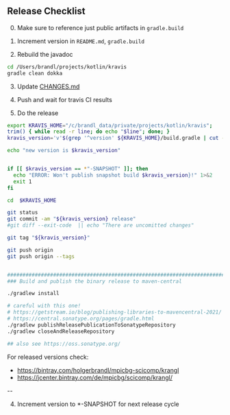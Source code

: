 ## Release Checklist

0. Make sure to reference just public artifacts in `gradle.build`

1. Increment version in `README.md`, `gradle.build`

2. Rebuild the javadoc

```bash
cd /Users/brandl/projects/kotlin/kravis
gradle clean dokka
```

3. Update [CHANGES.md](../CHANGES.md)

4. Push and wait for travis CI results

5. Do the release

```bash
export KRAVIS_HOME="/c/brandl_data/private/projects/kotlin/kravis";
trim() { while read -r line; do echo "$line"; done; }
kravis_version='v'$(grep '^version' ${KRAVIS_HOME}/build.gradle | cut -f2 -d' ' | tr -d "'" | trim)

echo "new version is $kravis_version"


if [[ $kravis_version == *"-SNAPSHOT" ]]; then
  echo "ERROR: Won't publish snapshot build $kravis_version}!" 1>&2
  exit 1
fi

cd  $KRAVIS_HOME

git status
git commit -am "${kravis_version} release"
#git diff --exit-code  || echo "There are uncomitted changes"

git tag "${kravis_version}"

git push origin 
git push origin --tags


########################################################################
### Build and publish the binary release to maven-central

./gradlew install

# careful with this one!
# https://getstream.io/blog/publishing-libraries-to-mavencentral-2021/
# https://central.sonatype.org/pages/gradle.html
./gradlew publishReleasePublicationToSonatypeRepository
./gradlew closeAndReleaseRepository

## also see https://oss.sonatype.org/
```

For released versions check:

- https://bintray.com/holgerbrandl/mpicbg-scicomp/krangl
- https://jcenter.bintray.com/de/mpicbg/scicomp/krangl/

--

4. Increment version to *-SNAPSHOT for next release cycle

